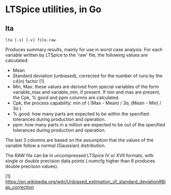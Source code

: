 # LTSpice utilities, in Go

## lta

    lta [-s] [-v] file.raw

Produces summary results, mainly for use in worst case analysis. For each variable
written by LTSpice to the 'raw' file, the following values are calculated:

- Mean
- Standard deviation (unbiased), corrected for the number of runs by the c4(n) factor [1]
- Min, Max: these values are derived from special variables of the form variable_max and variable_min, if present. If min and max are present, the Cpk, % good and ppm columns are calculated.
- Cpk, the process capability: min of ( (Max - Mean) / 3σ, (Mean - Min) / 3σ )
- % good: how many parts are expected to be within the specified tolerances during production and operation.
- ppm: how many parts in a million are expected to be out of the specified tolerances during production and operation.

The last 3 columns are based on the assumption that the values of the variable
follow a normal (Gaussian) distribution.

The RAW file can be in uncompressed LTSpice IV or XVII formats, with single or double
precision data points (.numcfg higher than 6 produces double precision values).

[1] https://en.wikipedia.org/wiki/Unbiased_estimation_of_standard_deviation#Bias_correction
